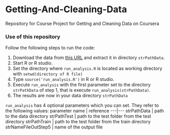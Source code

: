 Getting-And-Cleaning-Data
=========================

Repository for Course Project for Getting and Cleaning Data on Coursera

### Use of this repository
Follow the following steps to run the code:

1. Download the data from [this URL]( https://d396qusza40orc.cloudfront.net/getdata%2Fprojectfiles%2FUCI%20HAR%20Dataset.zip) and extract it in directory `strPathData`.
2. Start R or R studio.
3. Set the directory where `run_analysis.R` is located as working directory with `setwd(directory of R file)`
4. Type `source('run_analysis.R')` in R or R studio.
5. Execute `run_analysis` with the first parameter set to the directory `strPathData` of step 1, that is execute `run_analysis(strPathData)`.
6. The results are now in your data directory `strPathData`

`run_analysis` has 4 optional parameters which you can set.
They refer to the following values:
parameter name | reference
---|---
strPathData | path to the data directory
strPathTest | path to the test folder from the test directory
strPathTrain | path to the test folder from the train directory
strNameFileOutStep5 | name of the output file
